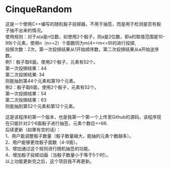 # CinqueRandom
这是一个使用C++编写的随机骰子投掷器，不用于抽签，而是用于检测是否有骰子抽不出来的情况。<br>
使用规则：对于a(a是n位数，如使用2个骰子，则a是2位数，即a的取值范围是10-99)个元素，使用n（n>=2）个面数同为m(4=<m<=9)的进行投掷,<br>
投掷次数：2次，第一次投掷结果从1开始顺序数，第二次投掷结果从a开始逆序数。<br>
例1：骰子取6面，使用2个骰子，元素有52个。<br>
第一次投掷结果：44<br>
第二次投掷结果: 34<br>
则能抽到第44个元素和第19个元素。<br>
例2：骰子取6面，使用2个骰子，元素有52个。<br>
第一次投掷结果：54<br>
第二次投掷结果：63<br>
则能抽到第52个元素和第12个元素。<br>

这是该程序的第一个版本，也是我第一个第一个上传至Github的源码，该程序现在只能针对2个6面骰子进行抽签，元素个数应<=66.<br>
后续更新（如果有空的话）：<br>
1、用户能调整骰子数量（骰子数量越大，能抽的元素个数越多）。<br>
2、用户能够更改骰子面数（4-9面）。<br>
3、增加通过这个规则进行随机抽签的功能。<br>
4、增加骰子投掷动画（当骰子数量小于等于5个时）。<br>
以上功能更新完之后，这个项目我不再更新。
